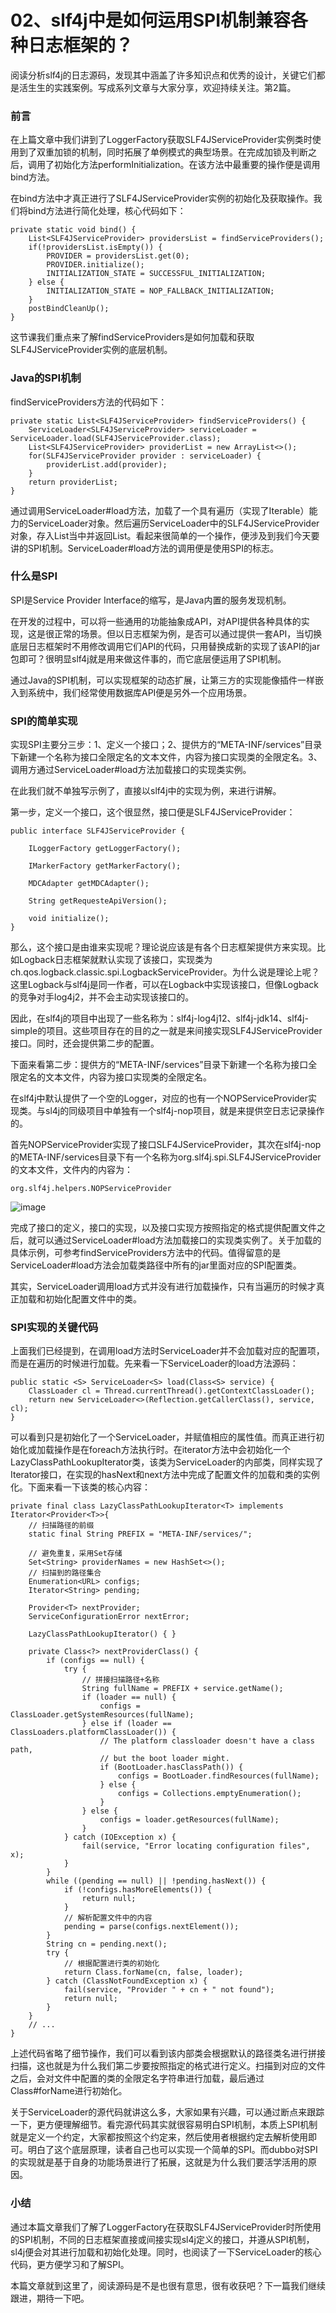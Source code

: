 # 02、slf4j中是如何运用SPI机制兼容各种日志框架的？
阅读分析slf4j的日志源码，发现其中涵盖了许多知识点和优秀的设计，关键它们都是活生生的实践案例。写成系列文章与大家分享，欢迎持续关注。第2篇。

### 前言

在上篇文章中我们讲到了LoggerFactory获取SLF4JServiceProvider实例类时使用到了双重加锁的机制，同时拓展了单例模式的典型场景。在完成加锁及判断之后，调用了初始化方法performInitialization。在该方法中最重要的操作便是调用bind方法。

在bind方法中才真正进行了SLF4JServiceProvider实例的初始化及获取操作。我们将bind方法进行简化处理，核心代码如下：

```
private static void bind() {
    List<SLF4JServiceProvider> providersList = findServiceProviders();
    if(!providersList.isEmpty()) {
        PROVIDER = providersList.get(0);
        PROVIDER.initialize();
        INITIALIZATION_STATE = SUCCESSFUL_INITIALIZATION;
    } else {
        INITIALIZATION_STATE = NOP_FALLBACK_INITIALIZATION;
    }
    postBindCleanUp();
}
```
这节课我们重点来了解findServiceProviders是如何加载和获取SLF4JServiceProvider实例的底层机制。

### Java的SPI机制

findServiceProviders方法的代码如下：

```
private static List<SLF4JServiceProvider> findServiceProviders() {
    ServiceLoader<SLF4JServiceProvider> serviceLoader = ServiceLoader.load(SLF4JServiceProvider.class);
    List<SLF4JServiceProvider> providerList = new ArrayList<>();
    for(SLF4JServiceProvider provider : serviceLoader) {
        providerList.add(provider);
    }
    return providerList;
}
```
通过调用ServiceLoader#load方法，加载了一个具有遍历（实现了Iterable）能力的ServiceLoader对象。然后遍历ServiceLoader中的SLF4JServiceProvider对象，存入List当中并返回List。看起来很简单的一个操作，便涉及到我们今天要讲的SPI机制。ServiceLoader#load方法的调用便是使用SPI的标志。

### 什么是SPI

SPI是Service Provider Interface的缩写，是Java内置的服务发现机制。

在开发的过程中，可以将一些通用的功能抽象成API，对API提供各种具体的实现，这是很正常的场景。但以日志框架为例，是否可以通过提供一套API，当切换底层日志框架时不用修改调用它们API的代码，只用替换成新的实现了该API的jar包即可？很明显slf4j就是用来做这件事的，而它底层便运用了SPI机制。

通过Java的SPI机制，可以实现框架的动态扩展，让第三方的实现能像插件一样嵌入到系统中，我们经常使用数据库API便是另外一个应用场景。

### SPI的简单实现

实现SPI主要分三步：1、定义一个接口；2、提供方的“META-INF/services”目录下新建一个名称为接口全限定名的文本文件，内容为接口实现类的全限定名。3、调用方通过ServiceLoader#load方法加载接口的实现类实例。

在此我们就不单独写示例了，直接以slf4j中的实现为例，来进行讲解。

第一步，定义一个接口，这个很显然，接口便是SLF4JServiceProvider：

```
public interface SLF4JServiceProvider {

    ILoggerFactory getLoggerFactory();
    
    IMarkerFactory getMarkerFactory();
    
    MDCAdapter getMDCAdapter();
    
    String getRequesteApiVersion();
    
    void initialize();
}
```
那么，这个接口是由谁来实现呢？理论说应该是有各个日志框架提供方来实现。比如Logback日志框架就默认实现了该接口，实现类为ch.qos.logback.classic.spi.LogbackServiceProvider。为什么说是理论上呢？这里Logback与slf4j是同一作者，可以在Logback中实现该接口，但像Logback的竞争对手log4j2，并不会主动实现该接口的。

因此，在slf4j的项目中出现了一些名称为：slf4j-log4j12、slf4j-jdk14、slf4j-simple的项目。这些项目存在的目的之一就是来间接实现SLF4JServiceProvider接口。同时，还会提供第二步的配置。

下面来看第二步：提供方的“META-INF/services”目录下新建一个名称为接口全限定名的文本文件，内容为接口实现类的全限定名。

在slf4j中默认提供了一个空的Logger，对应的也有一个NOPServiceProvider实现类。与sl4j的同级项目中单独有一个slf4j-nop项目，就是来提供空日志记录操作的。

首先NOPServiceProvider实现了接口SLF4JServiceProvider，其次在slf4j-nop的META-INF/services目录下有一个名称为org.slf4j.spi.SLF4JServiceProvider的文本文件，文件内的内容为：

```
org.slf4j.helpers.NOPServiceProvider
```

![image](http://www.choupangxia.com/wp-content/uploads/2020/11/slf4j-01.jpg)

完成了接口的定义，接口的实现，以及接口实现方按照指定的格式提供配置文件之后，就可以通过ServiceLoader#load方法加载接口的实现类实例了。关于加载的具体示例，可参考findServiceProviders方法中的代码。值得留意的是ServiceLoader#load方法会加载类路径中所有的jar里面对应的SPI配置类。

其实，ServiceLoader调用load方式并没有进行加载操作，只有当遍历的时候才真正加载和初始化配置文件中的类。

### SPI实现的关键代码

上面我们已经提到，在调用load方法时ServiceLoader并不会加载对应的配置项，而是在遍历的时候进行加载。先来看一下ServiceLoader的load方法源码：

```
public static <S> ServiceLoader<S> load(Class<S> service) {
    ClassLoader cl = Thread.currentThread().getContextClassLoader();
    return new ServiceLoader<>(Reflection.getCallerClass(), service, cl);
}
```
可以看到只是初始化了一个ServiceLoader，并赋值相应的属性值。而真正进行初始化或加载操作是在foreach方法执行时。在iterator方法中会初始化一个LazyClassPathLookupIterator类，该类为ServiceLoader的内部类，同样实现了Iterator接口，在实现的hasNext和next方法中完成了配置文件的加载和类的实例化。下面来看一下该类的核心内容：

```
private final class LazyClassPathLookupIterator<T> implements Iterator<Provider<T>>{
    // 扫描路径的前缀
    static final String PREFIX = "META-INF/services/";

    // 避免重复，采用Set存储
    Set<String> providerNames = new HashSet<>(); 
    // 扫描到的路径集合
    Enumeration<URL> configs;
    Iterator<String> pending;

    Provider<T> nextProvider;
    ServiceConfigurationError nextError;

    LazyClassPathLookupIterator() { }

    private Class<?> nextProviderClass() {
        if (configs == null) {
            try {
                // 拼接扫描路径+名称
                String fullName = PREFIX + service.getName();
                if (loader == null) {
                    configs = ClassLoader.getSystemResources(fullName);
                } else if (loader == ClassLoaders.platformClassLoader()) {
                    // The platform classloader doesn't have a class path,
                    // but the boot loader might.
                    if (BootLoader.hasClassPath()) {
                        configs = BootLoader.findResources(fullName);
                    } else {
                        configs = Collections.emptyEnumeration();
                    }
                } else {
                    configs = loader.getResources(fullName);
                }
            } catch (IOException x) {
                fail(service, "Error locating configuration files", x);
            }
        }
        while ((pending == null) || !pending.hasNext()) {
            if (!configs.hasMoreElements()) {
                return null;
            }
            // 解析配置文件中的内容
            pending = parse(configs.nextElement());
        }
        String cn = pending.next();
        try {
            // 根据配置进行类的初始化
            return Class.forName(cn, false, loader);
        } catch (ClassNotFoundException x) {
            fail(service, "Provider " + cn + " not found");
            return null;
        }
    }
    // ...
}
```
上述代码省略了细节操作，我们可以看到该内部类会根据默认的路径类名进行拼接扫描，这也就是为什么我们第二步要按照指定的格式进行定义。扫描到对应的文件之后，会对文件中配置的类的全限定名字符串进行加载，最后通过Class#forName进行初始化。

关于ServiceLoader的源代码就讲这么多，大家如果有兴趣，可以通过断点来跟踪一下，更方便理解细节。看完源代码其实就很容易明白SPI机制，本质上SPI机制就是定义一个约定，大家都按照这个约定来，然后使用者根据约定去解析使用即可。明白了这个底层原理，读者自己也可以实现一个简单的SPI。而dubbo对SPI的实现就是基于自身的功能场景进行了拓展，这就是为什么我们要活学活用的原因。

### 小结

通过本篇文章我们了解了LoggerFactory在获取SLF4JServiceProvider时所使用的SPI机制，不同的日志框架直接或间接实现sl4j定义的接口，并遵从SPI机制，sl4j便会对其进行加载和初始化处理。同时，也阅读了一下ServiceLoader的核心代码，更方便学习和了解SPI。

本篇文章就到这里了，阅读源码是不是也很有意思，很有收获吧？下一篇我们继续跟进，期待一下吧。




